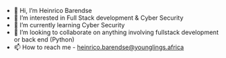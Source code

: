 - 👋 Hi, I’m Heinrico Barendse
- 👀 I’m interested in Full Stack development & Cyber Security
- 🌱 I’m currently learning Cyber Security
- 💞️ I’m looking to collaborate on anything involving fullstack development or back end (Python)
- 📫 How to reach me - heinrico.barendse@younglings.africa

<!---
Heinric06/Heinric06 is a ✨ Interesting ✨ repository because its `README.md` (this file) appears on your GitHub profile.
You can click the Preview link to take a look at your changes.
--->

